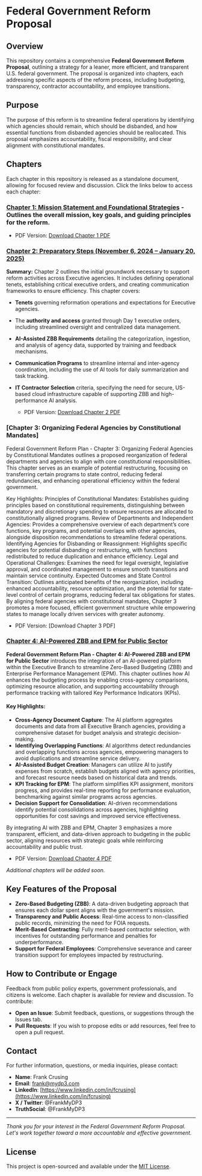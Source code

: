 # Federal Government Reform Proposal

## Overview
This repository contains a comprehensive **Federal Government Reform Proposal**, outlining a strategy for a leaner, more efficient, and transparent U.S. federal government. The proposal is organized into chapters, each addressing specific aspects of the reform process, including budgeting, transparency, contractor accountability, and employee transitions.

## Purpose
The purpose of this reform is to streamline federal operations by identifying which agencies should remain, which should be disbanded, and how essential functions from disbanded agencies should be reallocated. This proposal emphasizes accountability, fiscal responsibility, and clear alignment with constitutional mandates.

## Chapters
Each chapter in this repository is released as a standalone document, allowing for focused review and discussion. Click the links below to access each chapter:

### **[Chapter 1: Mission Statement and Foundational Strategies](https://github.com/fcrusing/Federal-Government-Reform-Proposal/blob/main/Federal_Government_Reform_Chapter_1_Proposal.md)** - Outlines the overall mission, key goals, and guiding principles for the reform.
   - PDF Version: [Download Chapter 1 PDF](https://github.com/fcrusing/Federal-Government-Reform-Proposal/blob/main/Federal_Government_Reform_Chapter_1_Proposal.pdf)

### [Chapter 2: Preparatory Steps (November 6, 2024 – January 20, 2025)](https://github.com/fcrusing/Federal-Government-Reform-Proposal/blob/main/Federal_Government_Reform_Chapter_2_Preparatory_Steps.md)
**Summary:** Chapter 2 outlines the initial groundwork necessary to support reform activities across Executive agencies. It includes defining operational tenets, establishing critical executive orders, and creating communication frameworks to ensure efficiency. This chapter covers:
- **Tenets** governing reformation operations and expectations for Executive agencies.
- The **authority and access** granted through Day 1 executive orders, including streamlined oversight and centralized data management.
- **AI-Assisted ZBB Requirements** detailing the categorization, ingestion, and analysis of agency data, supported by training and feedback mechanisms.
- **Communication Programs** to streamline internal and inter-agency coordination, including the use of AI tools for daily summarization and task tracking.
- **IT Contractor Selection** criteria, specifying the need for secure, US-based cloud infrastructure capable of supporting ZBB and high-performance AI analysis.

   - PDF Version: [Download Chapter 2 PDF](https://github.com/fcrusing/Federal-Government-Reform-Proposal/blob/main/Federal_Government_Reform_Chapter_2_Preparatory_Steps.pdf)


### [Chapter 3: Organizing Federal Agencies by Constitutional Mandates]
Federal Government Reform Plan - Chapter 3: Organizing Federal Agencies by Constitutional Mandates outlines a proposed reorganization of federal departments and agencies to align with core constitutional responsibilities. This chapter serves as an example of potential restructuring, focusing on transferring certain programs to state control, reducing federal redundancies, and enhancing operational efficiency within the federal government.

Key Highlights:
Principles of Constitutional Mandates: Establishes guiding principles based on constitutional requirements, distinguishing between mandatory and discretionary spending to ensure resources are allocated to constitutionally aligned programs.
Review of Departments and Independent Agencies: Provides a comprehensive overview of each department’s core functions, key programs, and potential overlaps with other agencies, alongside disposition recommendations to streamline federal operations.
Identifying Agencies for Disbanding or Reassignment: Highlights specific agencies for potential disbanding or restructuring, with functions redistributed to reduce duplication and enhance efficiency.
Legal and Operational Challenges: Examines the need for legal oversight, legislative approval, and coordinated management to ensure smooth transitions and maintain service continuity.
Expected Outcomes and State Control Transition: Outlines anticipated benefits of the reorganization, including enhanced accountability, resource optimization, and the potential for state-level control of certain programs, reducing federal tax obligations for states.
By aligning federal agencies with constitutional mandates, Chapter 3 promotes a more focused, efficient government structure while empowering states to manage locally driven services with greater autonomy.

   - PDF Version: [Download Chapter 3 PDF]

### [Chapter 4: AI-Powered ZBB and EPM for Public Sector](https://github.com/fcrusing/Federal-Government-Reform-Proposal/blob/main/Federal_Government_Reform_Chapter_4_AI_Powered_ZBB_EPM_Public_Sector.md)

**Federal Government Reform Plan - Chapter 4: AI-Powered ZBB and EPM for Public Sector** introduces the integration of an AI-powered platform within the Executive Branch to streamline Zero-Based Budgeting (ZBB) and Enterprise Performance Management (EPM). This chapter outlines how AI enhances the budgeting process by enabling cross-agency comparisons, optimizing resource allocation, and supporting accountability through performance tracking with tailored Key Performance Indicators (KPIs).

#### Key Highlights:
- **Cross-Agency Document Capture**: The AI platform aggregates documents and data from all Executive Branch agencies, providing a comprehensive dataset for budget analysis and strategic decision-making.
- **Identifying Overlapping Functions**: AI algorithms detect redundancies and overlapping functions across agencies, empowering managers to avoid duplications and streamline service delivery.
- **AI-Assisted Budget Creation**: Managers can utilize AI to justify expenses from scratch, establish budgets aligned with agency priorities, and forecast resource needs based on historical data and trends.
- **KPI Tracking for EPM**: The platform simplifies KPI assignment, monitors progress, and provides real-time reporting for performance evaluation, benchmarking against similar programs across agencies.
- **Decision Support for Consolidation**: AI-driven recommendations identify potential consolidations across agencies, highlighting opportunities for cost savings and improved service effectiveness.

By integrating AI with ZBB and EPM, Chapter 3 emphasizes a more transparent, efficient, and data-driven approach to budgeting in the public sector, aligning resources with strategic goals while reinforcing accountability and public trust.

  - PDF Version: [Download Chapter 4 PDF](https://github.com/fcrusing/Federal-Government-Reform-Proposal/blob/main/Federal_Government_Reform_Plan_Chapter_4_AI_Powered_ZBB_EPM_Public_Sector.pdf)

*Additional chapters will be added soon.*

## Key Features of the Proposal
- **Zero-Based Budgeting (ZBB)**: A data-driven budgeting approach that ensures each dollar spent aligns with the government's mission.
- **Transparency and Public Access**: Real-time access to non-classified public records, minimizing the need for FOIA requests.
- **Merit-Based Contracting**: Fully merit-based contractor selection, with incentives for outstanding performance and penalties for underperformance.
- **Support for Federal Employees**: Comprehensive severance and career transition support for employees impacted by restructuring.

## How to Contribute or Engage
Feedback from public policy experts, government professionals, and citizens is welcome. Each chapter is available for review and discussion. To contribute:
- **Open an Issue**: Submit feedback, questions, or suggestions through the Issues tab.
- **Pull Requests**: If you wish to propose edits or add resources, feel free to open a pull request.

## Contact
For further information, questions, or media inquiries, please contact:

- **Name**: Frank Crusing
- **Email**: frank@mydp3.com
- **LinkedIn**: [https://www.linkedin.com/in/fcrusing](https://www.linkedin.com/in/fcrusing)
- **X / Twitter**: @FrankMyDP3
- **TruthSocial**: @FrankMyDP3

---

*Thank you for your interest in the Federal Government Reform Proposal. Let's work together toward a more accountable and effective government.*

## License

This project is open-sourced and available under the [MIT License](./LICENSE).

